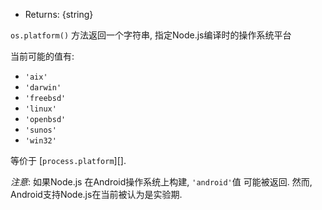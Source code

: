 <!-- YAML
added: v0.5.0
-->

* Returns: {string}

`os.platform()` 方法返回一个字符串, 指定Node.js编译时的操作系统平台

当前可能的值有:

* `'aix'`
* `'darwin'`
* `'freebsd'`
* `'linux'`
* `'openbsd'`
* `'sunos'`
* `'win32'`

等价于 [`process.platform`][].

*注意*: 如果Node.js 在Android操作系统上构建, `'android'`值
可能被返回. 然而, Android支持Node.js在当前被认为是实验期.

